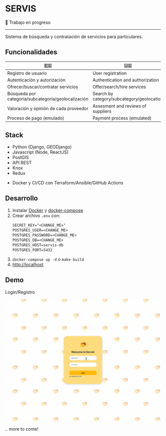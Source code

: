 # SERVIS

🚧 Trabajo en progreso

---

Sistema de búsqueda y contratación de servicios para particulares.

## Funcionalidades

| 🇪🇸                                                | 🇺🇸                                       |
|-----------------------------------------------------|--------------------------------------------|
| Registro de usuario                                 | User registration                          |
| Autenticación y autorización                        | Authentication and authorization           |
| Ofrecer/buscar/contratar servicios                  | Offer/search/hire services                 |
| Búsqueda por categoría/subcategoría/geolocalización | Search by category/subcategory/geolocation |
| Valoración y opinión de cada proveedor              | Assesment and reviews of suppliers         |
| Proceso de pago (emulado)                           | Payment process (emulated)                 |

## Stack

- Python (Django, GEODjango)
- Javascript (Node, ReactJS)
- PostGIS
- API REST
- Knox
- Redux
+ Docker y CI/CD con Terraform/Ansible/GitHub Actions

## Desarrollo

1. Instalar [Docker](https://docs.docker.com/engine/install/) y [docker-compose](https://docs.docker.com/compose/install/)
2. Crear archivo `.env` con:
   ```
   SECRET_KEY="<CHANGE_ME>"
   POSTGRES_USER=<CHANGE_ME>
   POSTGRES_PASSWORD=<CHANGE_ME>
   POSTGRES_DB=<CHANGE_ME>
   POSTGRES_HOST=servis-db
   POSTGRES_PORT=5432	
   ```
3. `docker-compose up -d` o `make build`
4. [http://localhost](http://localhost)

## Demo

Login/Registro

![loginregister](servis/images/loginregister.gif)

.. more to come!
